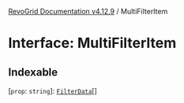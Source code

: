 [RevoGrid Documentation v4.12.9](README.md) / MultiFilterItem

# Interface: MultiFilterItem

## Indexable

 \[`prop`: `string`\]: [`FilterData`](Interface.FilterData.md)[]
